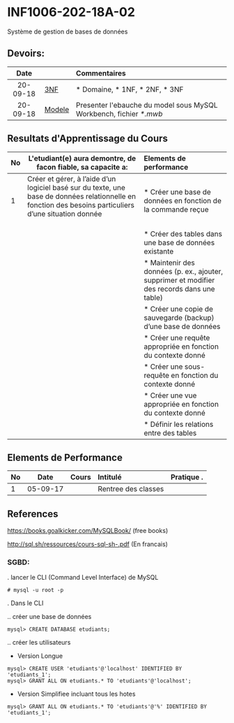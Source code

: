 # INF1006-202-18A-02
Système de gestion de bases de données

## Devoirs:

| Date   |                                                     |     Commentaires                                                      |
|:------:|:----------------------------------------------------|:----------------------------------------------------------------------|
|20-09-18| [3NF](./0.3NF)                                      | * Domaine, * 1NF, * 2NF, * 3NF                                        |
|20-09-18| [Modele](./1.Modele)                                | Presenter l'ebauche du model sous MySQL Workbench, fichier _*.mwb_    |



## Resultats d'Apprentissage du Cours

|No|L'etudiant(e) aura demontre, de facon fiable, sa capacite a:      |          Elements de performance                               | 
|--|------------------------------------------------------------------|:---------------------------------------------------------------| 
| 1| Créer et gérer, à l’aide d’un logiciel basé sur du texte, une base de données relationnelle en fonction des besoins particuliers d’une situation donnée                                                | * Créer une base de données en fonction de la commande reçue
|  |                                                                  | * Créer des tables dans une base de données existante
|  |                                                                  | * Maintenir des données (p. ex., ajouter, supprimer et modifier des records dans une table) |
|  |                                                                  | * Créer une copie de sauvegarde (backup) d’une base de données |
|  |                                                                  | * Créer une requête appropriée en fonction du contexte donné   |
|  |                                                                  | * Créer une sous-requête en fonction du contexte donné         | 
|  |                                                                  | * Créer une vue appropriée en fonction du contexte donné       |
|  |                                                                  | * Définir les relations entre des tables                       |

## Elements de Performance

|No| Date   | Cours                       | Intitulé                                |  Pratique .                            |
|--|--------|:----------------------------|:----------------------------------------|:---------------------------------------|
| 1|05-09-17|                             | Rentree des classes                     |                                        |


## References

https://books.goalkicker.com/MySQLBook/ (free books)

http://sql.sh/ressources/cours-sql-sh-.pdf (En francais)


### SGBD:

. lancer le CLI (Command Level Interface) de MySQL

```
# mysql -u root -p 
```


. Dans le CLI 

.. créer une base de données

```
mysql> CREATE DATABASE etudiants;
```

.. créer les utilisateurs

- Version Longue

```
mysql> CREATE USER 'etudiants'@'localhost' IDENTIFIED BY 'etudiants_1';
mysql> GRANT ALL ON etudiants.* TO 'etudiants'@'localhost';
```

- Version Simplifiee incluant tous les hotes
```
mysql> GRANT ALL ON etudiants.* TO 'etudiants'@'%' IDENTIFIED BY 'etudiants_1';
```
